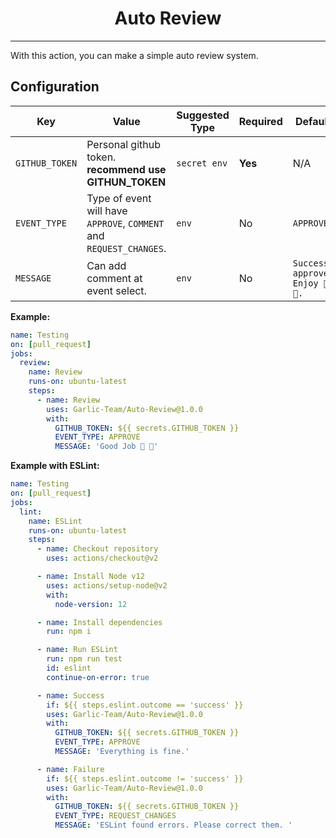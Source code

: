 <div align="center">
    <h1><b>Auto Review</b></h1>
</div>

---

With this action, you can make a simple auto review system.

## Configuration

| Key            | Value                                                               | Suggested Type | Required | Default                                      |
| -------------- | ------------------------------------------------------------------- | -------------- | -------- | -------------------------------------------- |
| `GITHUB_TOKEN` | Personal github token. **recommend use GITHUN_TOKEN**               | `secret env`   | **Yes**  | N/A                                          |
| `EVENT_TYPE`   | Type of event will have `APPROVE`, `COMMENT` and `REQUEST_CHANGES`. | `env`          | No       | `APPROVE`                                    |
| `MESSAGE`      | Can add comment at event select.                                    | `env`          | No       | `Success approve. Enjoy 🏳️‍🌈🎉.`               |

**Example:**
```yml
name: Testing
on: [pull_request]
jobs:
  review:
    name: Review
    runs-on: ubuntu-latest
    steps:
      - name: Review
        uses: Garlic-Team/Auto-Review@1.0.0
        with:
          GITHUB_TOKEN: ${{ secrets.GITHUB_TOKEN }}
          EVENT_TYPE: APPROVE
          MESSAGE: 'Good Job 🐢 🧄'
```

**Example with ESLint:**
```yml
name: Testing
on: [pull_request]
jobs:
  lint:
    name: ESLint
    runs-on: ubuntu-latest
    steps:
      - name: Checkout repository
        uses: actions/checkout@v2

      - name: Install Node v12
        uses: actions/setup-node@v2
        with:
          node-version: 12

      - name: Install dependencies
        run: npm i

      - name: Run ESLint
        run: npm run test
        id: eslint
        continue-on-error: true

      - name: Success
        if: ${{ steps.eslint.outcome == 'success' }}
        uses: Garlic-Team/Auto-Review@1.0.0
        with:
          GITHUB_TOKEN: ${{ secrets.GITHUB_TOKEN }}
          EVENT_TYPE: APPROVE
          MESSAGE: 'Everything is fine.'

      - name: Failure
        if: ${{ steps.eslint.outcome != 'success' }}
        uses: Garlic-Team/Auto-Review@1.0.0
        with:
          GITHUB_TOKEN: ${{ secrets.GITHUB_TOKEN }}
          EVENT_TYPE: REQUEST_CHANGES
          MESSAGE: 'ESLint found errors. Please correct them. '
```